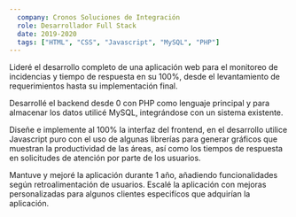 ```yaml
---
  company: Cronos Soluciones de Integración
  role: Desarrollador Full Stack
  date: 2019-2020
  tags: ["HTML", "CSS", "Javascript", "MySQL", "PHP"]
---
```


Lideré el desarrollo completo de una aplicación web para el monitoreo de incidencias y tiempo de respuesta en su 100%, desde el levantamiento de requerimientos hasta su implementación final.

Desarrollé el backend desde 0 con PHP como lenguaje principal y para almacenar los datos utilicé MySQL, integrándose con un sistema existente.

Diseñe e implemente al 100% la interfaz del frontend, en el desarrollo utilice Javascript puro con el uso de algunas librerías para generar gráficos que muestran la productividad de las áreas, así como los tiempos de respuesta en solicitudes de atención por parte de los usuarios.

Mantuve y mejoré la aplicación durante 1 año, añadiendo funcionalidades según retroalimentación de usuarios.
Escalé la aplicación con mejoras personalizadas para algunos clientes especifícos que adquirían la aplicación.
